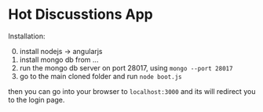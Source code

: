 # Hot Discusstions App

Installation:

0. install nodejs -> angularjs
1. install mongo db from ...
2. run the mongo db server on port 28017, using `mongo --port 28017`
3. go to the main cloned folder and run `node boot.js`

then you can go into your browser to `localhost:3000` and its will redirect you to the login page.
